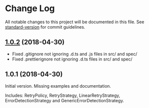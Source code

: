 # Change Log

All notable changes to this project will be documented in this file. See [standard-version](https://github.com/conventional-changelog/standard-version) for commit guidelines.

<a name="1.0.2"></a>
## [1.0.2](https://github.com/stijnbuurman/retry-policy/compare/v1.0.1...v1.0.2) (2018-04-30)
- Fixed .gitignore not ignoring .d.ts and .js files in src/ and spec/
- Fixed .prettierignore not ignoring .d.ts files in src/ and spec/


<a name="1.0.1"></a>
## 1.0.1 (2018-04-30)
Initial version. Missing examples and documentation.

Includes: RetryPolicy, RetryStrategy, LinearRetryStrategy, ErrorDetectionStrategy and GenericErrorDetectionStrategy.